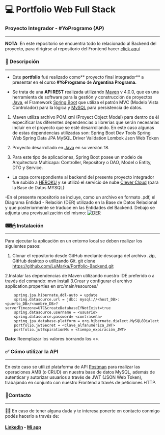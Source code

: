 # 💻 Portfolio Web Full Stack
### Proyecto Integrador - #YoProgramo (AP)
------------
**NOTA**: En este repositorio se encuentra todo lo relacionado al Backend del proyecto, para dirigirse al repositorio del Frontend hacer [click aquí](https://github.com/LuMarka/Portfolio-Frontend "click aquí")

### 📝 Descripción
------------
-  Este **portfolio** fué realizado como** proyecto final integrador** a presentar en el curso **#YoProgramo** de **Argentina Programa.**

- Se trata de una **API REST** realizada utilizando [Maven](https://maven.apache.org/) v 4.0.0, que es una herramienta de software para la gestión y construcción de proyectos [Java](https://www.java.com/es/),  el Framework [Spring Boot](https://start.spring.io/) que utiliza el patrón MVC (Modelo Vista Controlador) para la lógica y [MySQL](https://dev.mysql.com/downloads/workbench/) para persistencia de datos.  
1. Maven utiliza  archivo POM.xml (Proyect Object Model) para dentro de él especificar las diferentes dependencias o librerías que serán necesarias incluir en el proyecto que se esté desarrollando. En este caso algunas de estas dependencias utilizadas son:
		Spring Boot Dev Tools
		Spring Web
		Spring Data JPA
		MySQL Driver
		Validation
		Lombok
		Json Web Token
1. Proyecto desarrollado en [Java](https://www.java.com/es/) en su versión 18.

1. Para este tipo de aplicaciones, Spring Boot posee un modelo de Arquitectura Multicapa: Controller, Repository o DAO, Model o Entity, DTO y Service.

-  La capa correspondiente al backend del presente proyecto integrador fue subido a [HEROKU](https://www.heroku.com/) y se utilizó el servicio de nube [Clever Cloud](https://www.clever-cloud.com/) (para la Base de Datos MYSQL)

-En el presente repositorio se incluye, como un archivo en formato .pdf, el Diagrama Entidad - Relación (DER) utilizado en la Base de Datos Relacional y que posteriormente se traduce en las Entidades del Backend. Debajo se adjunta una previsualización del mismo:
[![DER](https://i.ibb.co/0FKVyVh/DER.png "DER")](https://i.ibb.co/0FKVyVh/DER.png "DER")

### ⌨🖱 Instalación

------------
Para ejecutar la aplicación en un entorno local se deben realizar los siguientes pasos:
1. Clonar el repositorio desde GitHub mediante descarga del archivo .zip, GitHub desktop o utilizando Git.
		git clone https://github.com/LuMarka/Portfolio-Backend.git

 2.Instalar las dependencias de Maven utilizando nuestro IDE preferido o a través del comando:
		mvn install
3.Crear y configurar el archivo application.properties en src/main/resources/

		spring.jpa.hibernate.ddl-auto = update
		spring.datasource.url = jdbc: mysql://<host_DB>:<puerto_DB>/<nombre_DB>?serverTimezone=UTC&createDatabaseIfNotExist=true
		spring.datasource.username = <usuario>
		spring.datasource.password= <contraseña>
		spring.jpa.database-platform = org.hibernate.dialect.MySQL8Dialect
		portfolio.jwtSecret = <clave_alfanumérica_JWT>
		portfolio.jwtExpirationMs = <tiempo_expiración_JWT> 

 **Dato**: Reemplazar los valores borrando los <>.

### ✅ Cómo utilizar la API
------------
En este caso se utilizó  plataforma de API [Postman](https://www.postman.com/) para realizar las operaciones AMB (o CRUD) en nuestra base de datos MySQL, además de autenticar y autorizar usuarios a través de JWT (JSON Web Token), trabajando en conjunto con nuestro Frontend a través de peticiones HTTP.


### 📩Contacto
------------
🙋‍♂️ En caso de tener alguna duda y te interesa ponerte en contacto conmigo podés hacerlo a través de:  
#### [LinkedIn](https://www.linkedin.com/in/luisa-markarian-253985246/ "LinkedIn") -  [Mi app](https://portfoliolumarka.web.app/ "Mi app")
